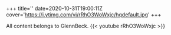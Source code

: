 +++
title=''
date=2020-10-31T19:00:11Z
cover='https://i.ytimg.com/vi/rRhO3WoWxjc/hqdefault.jpg'
+++

All content belongs to GlennBeck.
{{< youtube rRhO3WoWxjc >}}

